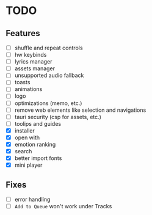# TODO

## Features

- [ ] shuffle and repeat controls
- [ ] hw keybinds
- [ ] lyrics manager
- [ ] assets manager
- [ ] unsupported audio fallback
- [ ] toasts
- [ ] animations
- [ ] logo
- [ ] optimizations (memo, etc.)
- [ ] remove web elements like selection and navigations
- [ ] tauri security (csp for assets, etc.)
- [ ] toolips and guides
- [x] installer
- [x] open with
- [x] emotion ranking
- [x] search
- [x] better import fonts
- [x] mini player

## Fixes

- [ ] error handling
- [ ] `Add to Queue` won't work under Tracks